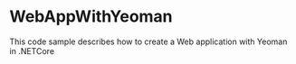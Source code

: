 # WebAppWithYeoman
This code sample describes how to create a Web application with Yeoman in .NETCore
